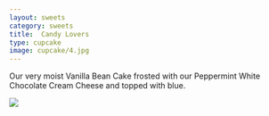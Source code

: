 ```yaml
---
layout: sweets
category: sweets
title:  Candy Lovers
type: cupcake
image: cupcake/4.jpg
---
```


Our very moist Vanilla Bean Cake frosted with our Peppermint White Chocolate Cream Cheese and topped with blue.

![](site.baseurl}}/images/cupcake/4.jpg)

